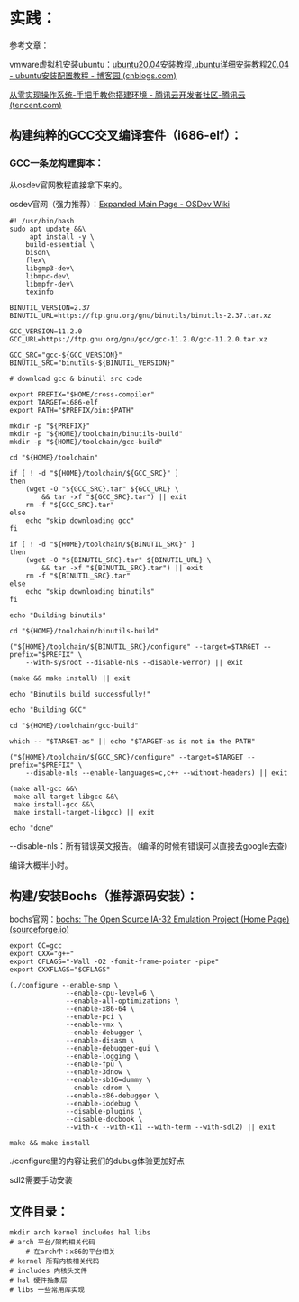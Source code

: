 # 实践：

参考文章：

vmware虚拟机安装ubuntu：[ubuntu20.04安装教程,ubuntu详细安装教程20.04 - ubuntu安装配置教程 - 博客园 (cnblogs.com)](https://www.cnblogs.com/ubuntuanzhuang/p/ubuntu2004.html)

[从零实现操作系统-手把手教你搭建环境 - 腾讯云开发者社区-腾讯云 (tencent.com)](https://cloud.tencent.com/developer/article/1872346)

## 构建纯粹的GCC交叉编译套件（i686-elf）：

### GCC一条龙构建脚本：

从osdev官网教程直接拿下来的。

osdev官网（强力推荐）：[Expanded Main Page - OSDev Wiki](https://wiki.osdev.org/Main_Page)

```shell
#! /usr/bin/bash
sudo apt update &&\
     apt install -y \
	build-essential \
	bison\
	flex\
	libgmp3-dev\
	libmpc-dev\
	libmpfr-dev\
	texinfo

BINUTIL_VERSION=2.37
BINUTIL_URL=https://ftp.gnu.org/gnu/binutils/binutils-2.37.tar.xz

GCC_VERSION=11.2.0
GCC_URL=https://ftp.gnu.org/gnu/gcc/gcc-11.2.0/gcc-11.2.0.tar.xz

GCC_SRC="gcc-${GCC_VERSION}"
BINUTIL_SRC="binutils-${BINUTIL_VERSION}"

# download gcc & binutil src code

export PREFIX="$HOME/cross-compiler"
export TARGET=i686-elf
export PATH="$PREFIX/bin:$PATH"

mkdir -p "${PREFIX}"
mkdir -p "${HOME}/toolchain/binutils-build"
mkdir -p "${HOME}/toolchain/gcc-build"

cd "${HOME}/toolchain"

if [ ! -d "${HOME}/toolchain/${GCC_SRC}" ]
then
	(wget -O "${GCC_SRC}.tar" ${GCC_URL} \
		&& tar -xf "${GCC_SRC}.tar") || exit
	rm -f "${GCC_SRC}.tar"
else
	echo "skip downloading gcc"
fi

if [ ! -d "${HOME}/toolchain/${BINUTIL_SRC}" ]
then
	(wget -O "${BINUTIL_SRC}.tar" ${BINUTIL_URL} \
		&& tar -xf "${BINUTIL_SRC}.tar") || exit
	rm -f "${BINUTIL_SRC}.tar"
else
	echo "skip downloading binutils"
fi

echo "Building binutils"

cd "${HOME}/toolchain/binutils-build"

("${HOME}/toolchain/${BINUTIL_SRC}/configure" --target=$TARGET --prefix="$PREFIX" \
	--with-sysroot --disable-nls --disable-werror) || exit

(make && make install) || exit

echo "Binutils build successfully!"

echo "Building GCC"

cd "${HOME}/toolchain/gcc-build"

which -- "$TARGET-as" || echo "$TARGET-as is not in the PATH"

("${HOME}/toolchain/${GCC_SRC}/configure" --target=$TARGET --prefix="$PREFIX" \
	--disable-nls --enable-languages=c,c++ --without-headers) || exit

(make all-gcc &&\
 make all-target-libgcc &&\
 make install-gcc &&\
 make install-target-libgcc) || exit

echo "done"
```

--disable-nls：所有错误英文报告。（编译的时候有错误可以直接去google去查）

编译大概半小时。

## 构建/安装Bochs（推荐源码安装）：

bochs官网：[bochs: The Open Source IA-32 Emulation Project (Home Page) (sourceforge.io)](https://bochs.sourceforge.io/)

```shell
export CC=gcc
export CXX="g++"
export CFLAGS="-Wall -O2 -fomit-frame-pointer -pipe"
export CXXFLAGS="$CFLAGS"

(./configure --enable-smp \
              --enable-cpu-level=6 \
              --enable-all-optimizations \
              --enable-x86-64 \
              --enable-pci \
              --enable-vmx \
              --enable-debugger \
              --enable-disasm \
              --enable-debugger-gui \
              --enable-logging \
              --enable-fpu \
              --enable-3dnow \
              --enable-sb16=dummy \
              --enable-cdrom \
              --enable-x86-debugger \
              --enable-iodebug \
              --disable-plugins \
              --disable-docbook \
              --with-x --with-x11 --with-term --with-sdl2) || exit

make && make install
```

./configure里的内容让我们的dubug体验更加好点

sdl2需要手动安装

## 文件目录：

```shell
mkdir arch kernel includes hal libs
# arch 平台/架构相关代码
	# 在arch中：x86的平台相关
# kernel 所有内核相关代码
# includes 内核头文件
# hal 硬件抽象层
# libs 一些常用库实现
```

